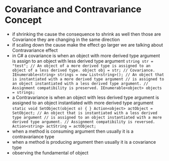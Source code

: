 # Covariance and Contravariance Concept  
- if shrinking the cause the consequence to shrink as well then those are Covariance they are changing in the same direction 
- if scaling down the cause make the effect  go larger we are talking about Contravariance effect 
- in C# a covariance is when an object with more derived type argument is assign to an object with less derived type argument 
`string str = "test"; // An object of a more derived type is assigned to an object of a less derived type. object obj = str; // Covariance. IEnumerable<string> strings = new List<string>(); // An object that is instantiated with a more derived type argument // is assigned to an object instantiated with a less derived type argument. // Assignment compatibility is preserved. IEnumerable<object> objects = strings;` 
- a Contravariance is when an object with less derived type argument  is assigned to an object instantiated with more derived type argument 
`static void SetObject(object o) { } Action<object> actObject = SetObject; // An object that is instantiated with a less derived type argument // is assigned to an object instantiated with a more derived type argument. // Assignment compatibility is reversed. Action<string> actString = actObject;`
- when a method is consuming argument then usually it is a contravariance  type 
- when a method is producing  argument then usually it is a covariance type 
- observing the fundamental of object 